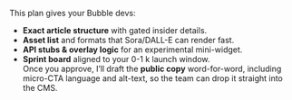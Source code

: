 This plan gives your Bubble devs:  
- **Exact article structure** with gated insider details.  
- **Asset list** and formats that Sora/DALL-E can render fast.  
- **API stubs & overlay logic** for an experimental mini-widget.  
- **Sprint board** aligned to your 0-1 k launch window.  
Once you approve, I’ll draft the **public copy** word-for-word, including micro-CTA language and alt-text, so the team can drop it straight into the CMS.